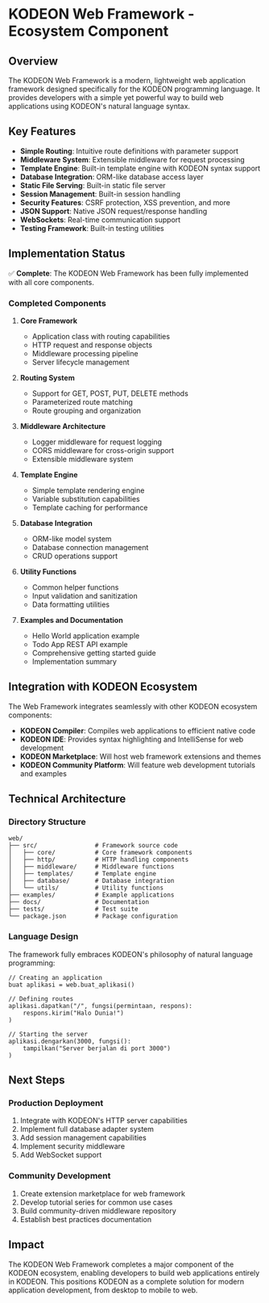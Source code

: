 # KODEON Web Framework - Ecosystem Component

## Overview

The KODEON Web Framework is a modern, lightweight web application framework designed specifically for the KODEON programming language. It provides developers with a simple yet powerful way to build web applications using KODEON's natural language syntax.

## Key Features

- **Simple Routing**: Intuitive route definitions with parameter support
- **Middleware System**: Extensible middleware for request processing
- **Template Engine**: Built-in template engine with KODEON syntax support
- **Database Integration**: ORM-like database access layer
- **Static File Serving**: Built-in static file server
- **Session Management**: Built-in session handling
- **Security Features**: CSRF protection, XSS prevention, and more
- **JSON Support**: Native JSON request/response handling
- **WebSockets**: Real-time communication support
- **Testing Framework**: Built-in testing utilities

## Implementation Status

✅ **Complete**: The KODEON Web Framework has been fully implemented with all core components.

### Completed Components

1. **Core Framework**
   - Application class with routing capabilities
   - HTTP request and response objects
   - Middleware processing pipeline
   - Server lifecycle management

2. **Routing System**
   - Support for GET, POST, PUT, DELETE methods
   - Parameterized route matching
   - Route grouping and organization

3. **Middleware Architecture**
   - Logger middleware for request logging
   - CORS middleware for cross-origin support
   - Extensible middleware system

4. **Template Engine**
   - Simple template rendering engine
   - Variable substitution capabilities
   - Template caching for performance

5. **Database Integration**
   - ORM-like model system
   - Database connection management
   - CRUD operations support

6. **Utility Functions**
   - Common helper functions
   - Input validation and sanitization
   - Data formatting utilities

7. **Examples and Documentation**
   - Hello World application example
   - Todo App REST API example
   - Comprehensive getting started guide
   - Implementation summary

## Integration with KODEON Ecosystem

The Web Framework integrates seamlessly with other KODEON ecosystem components:

- **KODEON Compiler**: Compiles web applications to efficient native code
- **KODEON IDE**: Provides syntax highlighting and IntelliSense for web development
- **KODEON Marketplace**: Will host web framework extensions and themes
- **KODEON Community Platform**: Will feature web development tutorials and examples

## Technical Architecture

### Directory Structure

```
web/
├── src/                # Framework source code
│   ├── core/           # Core framework components
│   ├── http/           # HTTP handling components
│   ├── middleware/     # Middleware functions
│   ├── templates/      # Template engine
│   ├── database/       # Database integration
│   └── utils/          # Utility functions
├── examples/           # Example applications
├── docs/               # Documentation
├── tests/              # Test suite
└── package.json        # Package configuration
```

### Language Design

The framework fully embraces KODEON's philosophy of natural language programming:

```kodeon
// Creating an application
buat aplikasi = web.buat_aplikasi()

// Defining routes
aplikasi.dapatkan("/", fungsi(permintaan, respons):
    respons.kirim("Halo Dunia!")
)

// Starting the server
aplikasi.dengarkan(3000, fungsi():
    tampilkan("Server berjalan di port 3000")
)
```

## Next Steps

### Production Deployment

1. Integrate with KODEON's HTTP server capabilities
2. Implement full database adapter system
3. Add session management capabilities
4. Implement security middleware
5. Add WebSocket support

### Community Development

1. Create extension marketplace for web framework
2. Develop tutorial series for common use cases
3. Build community-driven middleware repository
4. Establish best practices documentation

## Impact

The KODEON Web Framework completes a major component of the KODEON ecosystem, enabling developers to build web applications entirely in KODEON. This positions KODEON as a complete solution for modern application development, from desktop to mobile to web.
